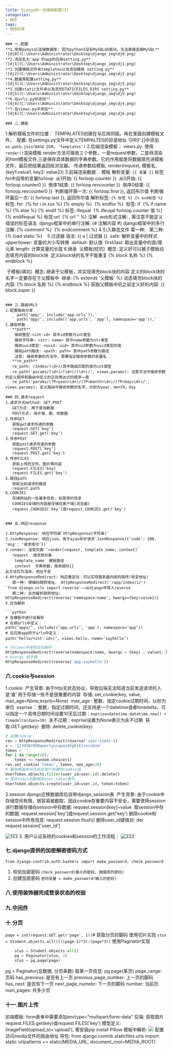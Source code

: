 ```yaml
---
title: Django的一些模板配置(2)
categories: 
- WEB
tags:
- WEB后端
---
```

```
### 一.配置
**1.使用pymysql连接数据库: 因为python3没有MySQLdb驱动，无法直接连接MySQL**
![dj0](C:\Users\Administrator\Desktop\django_img\dj0.png)
**2.添加名为'app'的app的应用setting.py** 
![dj1](C:\Users\Administrator\Desktop\django_img\dj1.png)
**3.创建模板文件夹templates以及添加模板 setting.py**
![dj2](C:\Users\Administrator\Desktop\django_img\dj2.png)
**4.数据库配置setting.py**
![dj3](C:\Users\Administrator\Desktop\django_img\dj3.png)
**5.创建static文件夹以及添加STATICFILES_DIRS setting.py**
![dj5](C:\Users\Administrator\Desktop\django_img\dj5.png)
**6.在urls.py中添加**
![dj4](C:\Users\Administrator\Desktop\django_img\dj4.png)
**7.在views.py中添加**
![dj6](C:\Users\Administrator\Desktop\django_img\dj6.png)

### 二.模板
```
1.解析模板文件的位置：
​	TEMPALATES创建在与应用同级。再在里面创建模板文件。
​	配置: 在settings.py文件中定义TEMPALTES的目录地址
​	'DIRS':[]中添加`os.path.join(BASE_DIR, 'templates')`
2.后端渲染模板：	views.py
​	使用`render()`渲染模板
​	render方法可接收三个参数，一是request参数，二是待渲染的html模板文件,三是保存具体数据的字典参数。
​	它的作用就是将数据填充进模板文件，最后把结果返回给浏览器。
​	传递参数给模板, render(request, 模板名, {key1:value1, key2: value2})
3.前端渲染数据：	模板
解析变量: `{{ 变量 }}`
​	标签for中自带的变量forloop
​	从1开始: {{ forloop.counter }}
​	从0开始: {{ forloop.counter0 }}
​	倒序1结束: {{ forloop.revcounter }}
​	倒序0结束: {{ forloop.revcounter0 }}
​	判断循环第一次: {{ forloop.first }}, 返回布尔值
​	判断循环最后一次: {{ forloop.last }}, 返回布尔值
解析标签: `{% 标签 %} {% end标签 %}`
​	标签: for
​	{% for i in xxx %} {% empty %}  {% endfor %}
​	标签: if
​	{% if name %} {% else %} {% endif %}
​	标签: ifequal
​	{% ifeuqal forloop.counter 值 %}  {% endifequal %}
​	标签:url
​	{% url '' %}
注解
​	web形式注解: <!--  注解内容-->, 需注意不能定义错误的标签语法
​	django框架中的单行注解: {# 注解内容 #}
​	django框架中的多行注解: {% comment %}  {% endcomment %}
4.引入静态文件
​	第一种: <link rel="stylesheet" href="/static/css/style.css">
​	第二种: {% load static %}    <link rel="stylesheet" href="{% static 'css/style.css' %}">
5.过滤器
​	语法: {{ a | 过滤器 }}
​	safe: 解析变量中的样式
​	upper/lower: 变量的大小写转换
​	default: 默认值
​	first/last: 取出变量中的首/尾元素
​	length: 计算变量的长度
6.继承
​	父模板(挖坑)
​		概念: 定义好可以被子模板动态填充内容的block块
​		定义block块的名字不能重复
		{% block 名称 %} {% endblock %}

​	子模板(填坑)
​		概念: 继承于父模板，并实现填充block块的内容
​		定义的block块的名字一定要存在于父模板中
​		继承: {% extends '父模板' %}
​		动态填充block块的内容: {% block 名称 %} {% endblock %}
​		获取父模板中坑之前定义好的内容: {{ block.super }}
```

### 三.路由URLS
1.配置路由分发
   ` path('app/', include('app.urls')),`
   ` path('app/', include(('app.urls', 'app'), namespace='app')),`
2.接收参数
​	**path**
​    接收整型:<int:id> 其中id参数为int类型
​    接收字符串: <str: name> 其中name参数为str类型
​    接收uuid类型: <uuid: uid> 其中uid参数为uuid类型的值
​    接收path路径: <path: path> 其中path参数为路径
​    注意: 接收参数的方法中，需要指定接收参数的变量名
​	**re_path**
​	re_path: /index/(\d+)/其中路由匹配的值为int类型
​	re_path('params/(\d+)/(\d+)/(\d+)/', views.params): 注意方法中接收参数的定义顺序和路由中定义的正则表达式的顺序一致
​	re_path('params/(?P<year>\d+)/(?P<month>\d+)/(?P<day>\d+)/', views.params): 定义路由中接收参数的名字，分别为year，month，day

### 四.请求request
1.请求方式method: GET,POST
​	GET方式: 用于查询数据
​	POST方式: 用于增、删、改数据
2.传参GET
​	获取get请求传递的参数
​	request.GET['key']
​	request.GET.get('key')
3.传参POST
​	获取post请求传递的参数
​	request.POST['key']
​	request.POST.get['key']
4.传参FILES
​	获取上传的文件、图片等内容
​	request.FILES['key]
​	request.FILES.get('key')
5.路径path
​	获取当前请求的路径
​	request.path
6.COOKIES
​	存储网站的一些基本信息: 如登录的信息
​	COOKIES存储的内容是存储在客户端(浏览器)
​	request.COOKIES['key']或request.COOKIES.get('key')
​	

### 五.响应response

1.HttpResponse: 响应字符串`HttpResponse(字符串)`
2.JsonResponse: 响应json，用于ajax异步请求`JsonResponse({'code': 200, 'msg': '请求成功'})`
3.render: 渲染页面 `render(request, template_name, context)`
​	request  请求体对象
​    template_name  模板路径
​    context  字典参数，用来填坑{}
此方法仅为渲染，地址不变
4.HttpResponseRedirect: 响应重定向：可以实现服务器内部的跳转(改变地址)
​	第一种: 硬编码跳转地址， HttpResponseRedirect('/app/index/1/')
`from django.urls import reverse`——从django中导入reverse
​	第二种: 反向解析跳转地址: HttpResponseRedirect(reverse('namespace:name', kwargs={key:value}))
5.反向解析

```python
# 在模板中进行反解析
# 在根urls中定义：
path(’apps/’, include((‘app.urls’, 'app'), namespace=’app’))
# 在应用app的子urls中定义：
path(’hello/<int：id>/’, views.hello, name=’sayhello’)
```
```python
# 在views中使用反向解析
HttpResponseRedirect(reverse(namespace:name, kwargs = {key1 : value1, key2 : value2}))
# kwargs 是字典
HttpResponseRedirect(reverse('app:sayhello'))
```
### 六.cookie与session
1.cookie
​	产生背景: 由于http无状态协议，导致后端无法知道当前发送请求的人是‘谁’
用于存储一些不是很重要的内容
​	存储: set_cookie(key, value, max_age=None,expris=None)
​		max_age :  整数，指定cookie过期时间，以秒为单位
​		exprise： 整数，指定过期时间，还支持是一个datetime或者timedelta，可以指定一个具体日期时间
​		设置10天后过期：`exprise=datetime.datetime.now() + timedelta(days=10) `
​		永不过期：exprise设置为None表示为永不过期
​	获取:GET.get(key)
​	删除: delete_cookie(key)
```python
# 设置cookie
res = HttpResponseRedirect(reverse('user:index'))
s = '1234567890qwertyuiopasdfghjklzxcvbnm'
token = ''
for i in range(20):
	token += random.choice(s)
res.set_cookie('token', token, max_age=30)
# 删除数据库中先前此用户创建的cookie值
UserToken.objects.filter(user_id=user.id).delete()
# 保存token到数据库user_token表中
UserToken.objects.create(user_id=user.id, token=token)
```
2.session
django迁移数据库后自带django_session表
​	产生背景: 由于cookie中存储空间有限，很容易被截取，因此cookie存重要内容不安全，需要使用session进行数据存储
​	向session中存数据: request.session[key]=value
​	取session中存的数据: request.session['key']或request.session.get('key')
​	删除cookie和session中所有信息: request.session.flush()
​	删除user_id键值对: del request.session['user_id']

![123](C:\Users\Administrator\Desktop\123.png)
3. 用户认证系统的cookies和session的工作流程：
![222](C:\Users\Administrator\Desktop\222.png)
### 七.django提供的加密解密密码方式
`from django.contrib.auth.hashers import make_password, check_password`
1. 校验加密密码 `check_password(输入的密码, 数据库的密码)`
2. 创建加密密码 `密码变量 = make_password(输入的密码)`

### 八.使用装饰器完成登录状态的校验

### 九.[中间件]()

### 十.分页
`page = int(request.GET.get('page', 1))`# 获取分页的脚码
使用切片实现 `stus = Student.objects.all()[((page-1)*3):(page*3)]`
使用Paginator实现
```python
	stus = Student.objects.all()
    pg = Paginator(stus, 3)
    stus = pg.page(page)
```
pg = Paginator(总数据, 分页条数)
取某一页信息: pg.page(某页)
page_range: 页码
has_previous: 是否有上一页
previous_page_number: 上一页的脚码
has_next: 是否有下一页
next_page_numebr: 下一页的脚码
number: 当前页
num_pages: 共多少页

### 十一.图片上传
前端模板: form表单中需要添加enctype="multipart/form-data"
后端: 获取图片request.FILES.get(key)或request.FILES['key']
模型定义: ImageField(upload_to='upload'), 需安装pip install Pillow
模板中解析: <img src='/media/{{ stu.icon }}'>
配置访问media文件的路由地址
导包: from django.contrib.staticfiles.urls import static
urlpatterns += static(MEDIA_URL, document_root=MEDIA_ROOT)
```